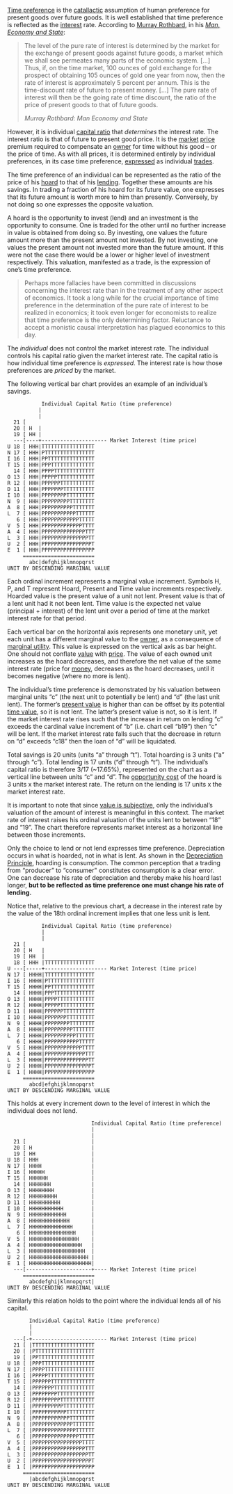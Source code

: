 [Time preference](Time-Preference-Fallacy) is the [catallactic](https://en.wikipedia.org/wiki/Catallactics) assumption of human preference for present goods over future goods. It is well established that time preference is reflected as the [interest](Glossary#interest) rate. According to [Murray Rothbard](https://en.wikipedia.org/wiki/Murray_Rothbard), in his [*Man, Economy and State*](https://mises.org/library/man-economy-and-state-power-and-market/html/p/989):


> The level of the pure rate of interest is determined by the market for the exchange of present goods against future goods, a market which we shall see permeates many parts of the economic system. [...] Thus, if, on the time market, 100 ounces of gold exchange for the prospect of obtaining 105 ounces of gold one year from now, then the rate of interest is approximately 5 percent per annum. This is the time-discount rate of future to present money. [...] The pure rate of interest will then be the going rate of time discount, the ratio of the price of present goods to that of future goods.
>
> *Murray Rothbard: Man Economy and State*

However, it is individual [capital ratio](https://en.wikipedia.org/wiki/Capital_requirement) that *determines* the interest rate. The interest ratio is that of future to present good price. It is the [market](Glossary#market) [price](Glossary#price) premium required to compensate an [owner](Glossary#owner) for time without his good – or the price of time. As with all prices, it is determined entirely by individual preferences, in its case time preference, [expressed](Expression-Principle)  as individual [trades](Glossary#trade).

The time preference of an individual can be represented as the ratio of the price of his [hoard](Glossary#hoard) to that of his [lending](Glossary#lend). Together these amounts are his savings. In trading a fraction of his hoard for its future value, one expresses that its future amount is worth more to him than presently. Conversely, by not doing so one expresses the opposite valuation.

A hoard is the opportunity to invest (lend) and an investment is the opportunity to
consume. One is traded for the other until no further increase in value is obtained from doing so. By investing, one values the future amount more than the present amount not invested. By not investing, one values the present amount not invested more than the future amount. If this were not the case there would be a lower or higher level of investment respectively. This valuation, manifested as a trade, is the expression of one’s time preference.

> Perhaps more fallacies have been committed in discussions concerning the interest rate than in the treatment of any other aspect of economics. It took a long while for the crucial importance of time preference in the determination of the pure rate of interest to be realized in economics; it took even longer for economists to realize that time preference is the only determining factor. Reluctance to accept a monistic causal interpretation has plagued economics to this day.

The *individual* does not control the market interest rate. The individual controls his capital ratio given the market interest rate. The capital ratio is how individual time preference is *expressed*. The interest rate is how those preferences are *priced* by the market.

The following vertical bar chart provides an example of an individual’s savings.
```
           Individual Capital Ratio (time preference)
          |
          |
  21 [
  20 [ H  |
  19 [ HH |
  ---[----+--------------------- Market Interest (time price)
U 18 [ HHH|TTTTTTTTTTTTTTTTT
N 17 [ HHH|PTTTTTTTTTTTTTTTT
I 16 [ HHH|PPTTTTTTTTTTTTTTT
T 15 [ HHH|PPPTTTTTTTTTTTTTT
  14 [ HHH|PPPPTTTTTTTTTTTTT
O 13 [ HHH|PPPPPTTTTTTTTTTTT
R 12 [ HHH|PPPPPPTTTTTTTTTTT
D 11 [ HHH|PPPPPPPTTTTTTTTTT
I 10 [ HHH|PPPPPPPPTTTTTTTTT
N  9 [ HHH|PPPPPPPPPTTTTTTTT
A  8 [ HHH|PPPPPPPPPPTTTTTTT
L  7 [ HHH|PPPPPPPPPPPTTTTTT
   6 [ HHH|PPPPPPPPPPPPTTTTT
V  5 [ HHH|PPPPPPPPPPPPPTTTT
A  4 [ HHH|PPPPPPPPPPPPPPTTT
L  3 [ HHH|PPPPPPPPPPPPPPPTT
U  2 [ HHH|PPPPPPPPPPPPPPPPT
E  1 [ HHH|PPPPPPPPPPPPPPPPP
     =======================
       abc|defghijklmnopqrst
UNIT BY DESCENDING MARGINAL VALUE
```
Each ordinal increment represents a marginal value increment. Symbols H, P, and T represent Hoard, Present and Time value increments respectively. Hoarded value is the present value of a unit not lent. Present value is that of a lent unit had it not been lent. Time value is the expected net value (principal + interest) of the lent unit over a period of time at the market interest rate for that period.

Each vertical bar on the horizontal axis represents one monetary unit, yet each unit has a different marginal value to the [owner](Glossary#owner), as a consequence of [marginal utility](https://en.wikipedia.org/wiki/Marginal_utility). This value is expressed on the vertical axis as bar height. One should not conflate [value](Glossary#value) with [price](Glossary#price). The value of each owned unit increases as the hoard decreases, and therefore the net value of the same interest rate (price for [money](Money-Taxonomy), decreases as the hoard decreases, until it becomes negative (where no more is lent).

The individual’s time preference is demonstrated by his valuation between marginal units “c” (the next unit to potentially be lent) and “d” (the last unit lent). The former’s [present value](https://en.wikipedia.org/wiki/Present_value) is higher than can be offset by its potential [time value](https://en.wikipedia.org/wiki/Time_value_of_money), so it is not lent. The latter’s present value is not, so it is lent. If the market interest rate rises such that the increase in return on lending “c” exceeds the cardinal value increment of “b” (i.e. chart cell “b19”) then “c” will be lent. If the market interest rate falls such that the decrease in return on “d” exceeds “c18” then the loan of “d” will be liquidated.

Total savings is 20 units (units “a” through “t”). Total hoarding is 3 units (“a” through “c”). Total lending is 17 units (“d” through “t”). The individual’s capital ratio is therefore 3/17 (~17.65%), represented on the chart as a vertical line between units “c” and “d”. The [opportunity cost](https://en.wikipedia.org/wiki/Opportunity_cost) of the hoard is 3 units x the market interest rate. The return on the lending is 17 units x the market interest rate.

It is important to note that since [value is subjective](https://en.wikipedia.org/wiki/Subjective_theory_of_value), only the individual’s valuation of the amount of interest is meaningful in this context. The market rate of interest raises his ordinal valuation of the units lent to between “18” and “19”. The chart therefore represents market interest as a horizontal line between those increments.

Only the choice to lend or not lend expresses time preference. Depreciation occurs in
what is hoarded, not in what is lent. As shown in the [Depreciation Principle](Depreciation-Principle), hoarding is consumption. The common perception that a trading from “producer” to “consumer" constitutes consumption is a clear error. One can decrease his rate of depreciation and thereby make his hoard last longer, **but to be reflected as time preference one must change his rate of lending.**

Notice that, relative to the previous chart, a decrease in the interest rate by the value of the 18th ordinal increment implies that one less unit is lent.
```
           Individual Capital Ratio (time preference)
           |
           |
  21 [
  20 [ H   |
  19 [ HH  |
  18 [ HHH |TTTTTTTTTTTTTTTT
U ---[-----+-------------------- Market Interest (time price) 
N 17 [ HHHH|TTTTTTTTTTTTTTTT
I 16 [ HHHH|PTTTTTTTTTTTTTTT
T 15 [ HHHH|PPTTTTTTTTTTTTTT
  14 [ HHHH|PPPTTTTTTTTTTTTT
O 13 [ HHHH|PPPPTTTTTTTTTTTT
R 12 [ HHHH|PPPPPTTTTTTTTTTT
D 11 [ HHHH|PPPPPPTTTTTTTTTT
I 10 [ HHHH|PPPPPPPTTTTTTTTT
N  9 [ HHHH|PPPPPPPPTTTTTTTT
A  8 [ HHHH|PPPPPPPPPTTTTTTT
L  7 [ HHHH|PPPPPPPPPPTTTTTT
   6 [ HHHH|PPPPPPPPPPPTTTTT
V  5 [ HHHH|PPPPPPPPPPPPTTTT
A  4 [ HHHH|PPPPPPPPPPPPPTTT
L  3 [ HHHH|PPPPPPPPPPPPPPTT
U  2 [ HHHH|PPPPPPPPPPPPPPPT
E  1 [ HHHH|PPPPPPPPPPPPPPPP
     =======================
       abcd|efghijklmnopqrst
UNIT BY DESCENDING MARGINAL VALUE
```
This holds at every increment down to the level of interest in which the individual does
not lend.
```
                           Individual Capital Ratio (time preference)
                           |
                           |
  21 [                     |
  20 [ H                   |
  19 [ HH                  |
U 18 [ HHH                 |
N 17 [ HHHH                |
I 16 [ HHHHH               |
T 15 [ HHHHHH              |
  14 [ HHHHHHH             |
O 13 [ HHHHHHHH            |
R 12 [ HHHHHHHHH           |
D 11 [ HHHHHHHHHH          |
I 10 [ HHHHHHHHHHH         |
N  9 [ HHHHHHHHHHHH        |
A  8 [ HHHHHHHHHHHHH       |
L  7 [ HHHHHHHHHHHHHH      |
   6 [ HHHHHHHHHHHHHHH     |
V  5 [ HHHHHHHHHHHHHHHH    |
A  4 [ HHHHHHHHHHHHHHHHH   |
L  3 [ HHHHHHHHHHHHHHHHHH  |
U  2 [ HHHHHHHHHHHHHHHHHHH |
E  1 [ HHHHHHHHHHHHHHHHHHHH|
  ---[---------------------+---- Market Interest (time price) 
     =======================
       abcdefghijklmnopqrst|
UNIT BY DESCENDING MARGINAL VALUE
```
Similarly this relation holds to the point where the individual lends all of his capital.

```
       Individual Capital Ratio (time preference)
       |
       |
  ---[-+------------------------ Market Interest (time price) 
  21 [ |TTTTTTTTTTTTTTTTTTTT
  20 [ |PTTTTTTTTTTTTTTTTTTT
  19 [ |PPTTTTTTTTTTTTTTTTTT
U 18 [ |PPPTTTTTTTTTTTTTTTTT
N 17 [ |PPPPTTTTTTTTTTTTTTTT
I 16 [ |PPPPPTTTTTTTTTTTTTTT
T 15 [ |PPPPPPTTTTTTTTTTTTTT
  14 [ |PPPPPPPTTTTTTTTTTTTT
O 13 [ |PPPPPPPPTTTTTTTTTTTT
R 12 [ |PPPPPPPPPTTTTTTTTTTT
D 11 [ |PPPPPPPPPPTTTTTTTTTT
I 10 [ |PPPPPPPPPPPTTTTTTTTT
N  9 [ |PPPPPPPPPPPPTTTTTTTT
A  8 [ |PPPPPPPPPPPPPTTTTTTT
L  7 [ |PPPPPPPPPPPPPPTTTTTT
   6 [ |PPPPPPPPPPPPPPPTTTTT
V  5 [ |PPPPPPPPPPPPPPPPTTTT
A  4 [ |PPPPPPPPPPPPPPPPPTTT
L  3 [ |PPPPPPPPPPPPPPPPPPTT
U  2 [ |PPPPPPPPPPPPPPPPPPPT
E  1 [ |PPPPPPPPPPPPPPPPPPPP
     =======================
       |abcdefghijklmnopqrst
UNIT BY DESCENDING MARGINAL VALUE
```
